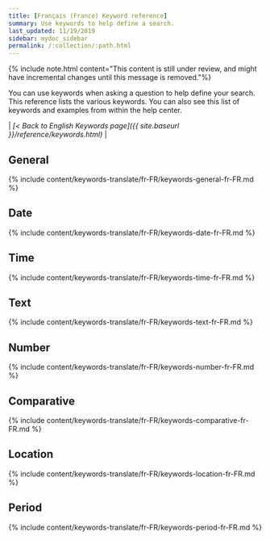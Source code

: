 ```yaml
---
title: [Français (France) Keyword reference]
summary: Use keywords to help define a search.
last_updated: 11/19/2019
sidebar: mydoc_sidebar
permalink: /:collection/:path.html
---
```

{% include note.html content="This content is still under review, and might have incremental changes until this message is removed."%}

You can use keywords when asking a question to help define your search. This reference lists the various keywords. You can also see this list of keywords and examples from within the help center.

| _[< Back to English Keywords page]({{ site.baseurl }}/reference/keywords.html)_ |

## General

{% include content/keywords-translate/fr-FR/keywords-general-fr-FR.md %}

## Date

{% include content/keywords-translate/fr-FR/keywords-date-fr-FR.md %}

## Time

{% include content/keywords-translate/fr-FR/keywords-time-fr-FR.md %}

## Text

{% include content/keywords-translate/fr-FR/keywords-text-fr-FR.md %}

## Number

{% include content/keywords-translate/fr-FR/keywords-number-fr-FR.md %}

## Comparative

{% include content/keywords-translate/fr-FR/keywords-comparative-fr-FR.md %}

## Location

{% include content/keywords-translate/fr-FR/keywords-location-fr-FR.md %}

## Period

{% include content/keywords-translate/fr-FR/keywords-period-fr-FR.md %}

